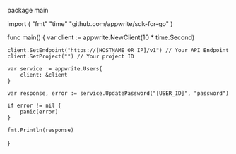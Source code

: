package main

import (
    "fmt"
    "time"
    "github.com/appwrite/sdk-for-go"
)

func main() {
    var client := appwrite.NewClient(10 * time.Second)

    client.SetEndpoint("https://[HOSTNAME_OR_IP]/v1") // Your API Endpoint
    client.SetProject("") // Your project ID

    var service := appwrite.Users{
        client: &client
    }

    var response, error := service.UpdatePassword("[USER_ID]", "password")

    if error != nil {
        panic(error)
    }

    fmt.Println(response)
}
